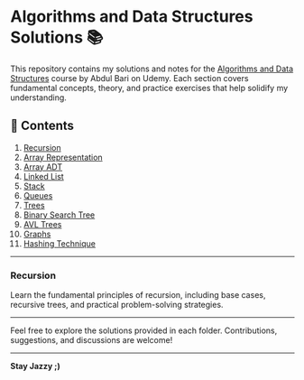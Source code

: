 # Algorithms and Data Structures Solutions 📚

This repository contains my solutions and notes for the [Algorithms and Data Structures]([https://www.udemy.com/course/...](https://www.udemy.com/share/101Woe3@i2Oka_cqKq2jzOQgy1k_6PDeZ5ygzJ8BMvQup8f7jszF5FukugVM-adGWTpcWY3eqg==/)) course by Abdul Bari on Udemy. Each section covers fundamental concepts, theory, and practice exercises that help solidify my understanding.

## 📑 Contents

1. [Recursion](#recursion)
2. [Array Representation](#array-representation)
3. [Array ADT](#array-adt)
4. [Linked List](#linked-list)
5. [Stack](#stack)
6. [Queues](#queues)
7. [Trees](#trees)
8. [Binary Search Tree](#binary-search-tree)
9. [AVL Trees](#avl-trees)
10. [Graphs](#graphs)
11. [Hashing Technique](#hashing-technique)

---

### Recursion
Learn the fundamental principles of recursion, including base cases, recursive trees, and practical problem-solving strategies.


---

Feel free to explore the solutions provided in each folder. Contributions, suggestions, and discussions are welcome!

---

**Stay Jazzy ;)**
